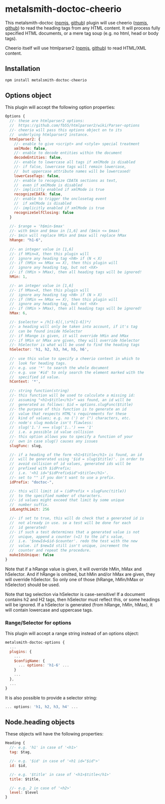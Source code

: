 
metalsmith-doctoc-cheerio
===============

This metalsmith-doctoc
([npmjs](https://www.npmjs.com/package/metalsmith-doctoc),
[github](https://github.com/rehierl/metalsmith-doctoc))
plugin will use cheerio
([npmjs](https://www.npmjs.com/package/cheerio),
[github](https://github.com/cheeriojs/cheerio))
to read the heading tags from any HTML content. It will process fully specified
HTML documents, or a mere tag soup (e.g. no html, head or body tags).

Cheerio itself will use htmlparser2
([npmjs](https://www.npmjs.com/package/htmlparser2),
[github](https://github.com/fb55/htmlparser2/))
to read HTML/XML content.

## Installation

```js
npm install metalsmith-doctoc-cheerio
```

## Options object

This plugin will accept the following option properties:

```js
Options {
  //- these are htmlparser2 options:
  //  https://github.com/fb55/htmlparser2/wiki/Parser-options
  //- cheerio will pass this options object on to its
  //  underlying htmlparser2 instance.
  htmlparser2: {
    //- enable to give <script> and <style> special treatment
    xmlMode: false,
    //- enable to decode entities within the document
    decodeEntities: false,
    //- enable to lowercase all tags if xmlMode is disabled
    //- if false, lowercase tags will remain lowercase,
    //  but uppercase attribute names will be lowercased!
    lowerCaseTags: false,
    //- enable to recognize CDATA sections as text,
    //  even if xmlMode is disabled
    //- implicitly enabled if xmlMode is true
    recognizeCDATA: false,
    //- enable to trigger the onclosetag event
    //  if xmlMode is disabled
    //- implicitly enabled if xmlMode is true
    recognizeSelfClosing: false
  }
  
  //- $range = 'h$min-$max'
  //- with $min and $max in [1,6] and ($min <= $max)
  //- $min will replace hMin and $max will replace hMax
  hRange: "h1-6",
  
  //- an integer value in [1,6]
  //- if hMin=X, then this plugin will
  //  ignore any heading tag <hN> if (N < X)
  //- if (hMin == hMax == X), then this plugin will
  //  ignore any heading tag, but not <hX>
  //- if (hMin > hMax), then all heading tags will be ignored!
  hMin: 1,

  //- an integer value in [1,6]
  //- if hMax=X, then this plugin will
  //  ignore any heading tag <hN> if (N > X)
  //- if (hMin == hMax == X), then this plugin will
  //  ignore any heading tag, but not <hX>
  //- if (hMin > hMax), then all heading tags will be ignored!
  hMax: 6,

  //- $selector = /h[1-6](,\s*h[1-6])*/
  //- a heading will only be taken into account, if it's tag
  //  can be found inside hSelector
  //- if hRange is given, it will override hMin and hMax
  //- if hMin or hMax are given, they will override hSelector
  //- hSelector is what will be used to find the heading tags
  hSelector: 'h1, h2, h3, h4, h5, h6',
  
  //- use this value to specify a cheerio context in which to
  //  look for heading tags.
  //- e.g. use '*' to search the whole document
  //- e.g. use '#id' to only search the element marked with the
  //  specified id value.
  hContext: '*',
  
  //- string function(string)
  //- this function will be used to calculate a missing id:
  //  assuming "<h1>$title</h1>" was found, an id will be
  //  generated as follows: $id = options.slugFunc($title)
  //- the purpose of this function is to generate an id
  //  value that respects HTML's requirements for these
  //  kind of values; e.g. no (') or (") characters, etc.
  //- node's slug module isn't flawless:
  //  slug('1.') === slug('1..') === '1'
  //  i.e. a possible id value collision
  //- this option allows you to specify a function of your
  //  own in case slug() causes any issues
  slugFunc: slug,

  //- if a heading of the form <h1>$title</h1> is found, an id
  //  will be generated using '$id = slug($title)'. in order to
  //  avoid collision of id values, generated ids will be
  //  prefixed with $idPrefix;
  //  i.e. '<h1 id="$idPrefix$id">$title</h1>'.
  //- set to "" if you don't want to use a prefix.
  idPrefix: "doctoc-",

  //- this will limit id = (idPrefix + slugFunc(title))
  //  to the specified number of characters.
  //- id values might exceed that limit by some unique
  //  number suffix.
  idLengthLimit: 256

  //- if set to true, this will do check that a generated id is
  //  not already in use. so a test will be done for each
  //  id generated!
  //- if such a test determines that a generated value is not
  //  unique, append a counter (=1) to the id's value,
  //  i.e. '$newId=$id-$counter'. redo the test with the new
  //  value. if $newId still isn't unique, increment the
  //  counter and repeat the procedure.
  makeIdsUnique: false
}
```

Note that if a hRange value is given, it will override hMin, hMax and hSelector.
And if hRange is omitted, but hMin and/or hMax are given, they will override
hSelector. So only one of those (hRange, hMin/hMax or hSelector) should be used.

Note that tag selection via hSelector is case-sensitive! If a document contains
h2 and H2 tags, then hSelector must reflect this, or some headings will be
ignored. If a hSelector is generated (from hRange, hMin, hMax), it will contain
lowercase and uppercase tags.

### Range/Selector for options

This plugin will accept a range string instead of an options object:

```js
metalsmith-doctoc-options {
  ...
  plugins: {
    ...
    $configName: {
      ... options: 'h1-6' ...
    }
    ...
  },
  ...
}
```

It is also possible to provide a selector string:

```js
... options: 'h1, h2, h3, h4' ...
```

## Node.heading objects

These objects will have the following properties:

```js
Heading {
  //- e.g. 'h1' in case of '<h1>'
  tag: $tag,

  //- e.g. '$id' in case of '<h1 id="$id">'
  id: $id,

  //- e.g. '$title' in case of '<h1>$title</h1>'
  title: $title,

  //- e.g. 2 in case of '<h2>'
  level: $level
}
```
